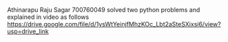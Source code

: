 Athinarapu Raju Sagar 700760049 
solved two python problems and explained in video as follows
https://drive.google.com/file/d/1ysWtYeinjfMhzKOc_Lbt2aSteSXixsi6/view?usp=drive_link
